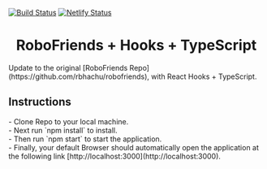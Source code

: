 [![Build Status](https://travis-ci.org/gelstudios/gitfiti.svg?branch=master)](https://travis-ci.org/gelstudios/gitfiti) [![Netlify Status](https://api.netlify.com/api/v1/badges/fd0488e1-a9bd-4a33-8aee-d3b31954f1a9/deploy-status)](https://app.netlify.com/sites/rbhachu-robofriends/deploys)

<h1 align="center">RoboFriends + Hooks + TypeScript</h1>
<p>Update to the original [RoboFriends Repo](https://github.com/rbhachu/robofriends), with React Hooks + TypeScript.</p>

## Instructions
<p>
  - Clone Repo to your local machine.<br>
  - Next run `npm install` to install.<br>
  - Then run `npm start` to start the application.<br>
  - Finally, your default Browser should automatically open the application at the following link [http://localhost:3000](http://localhost:3000).
</p>